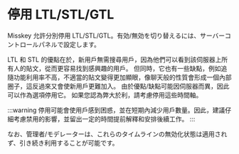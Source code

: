 # 停用 LTL/STL/GTL

Misskey 允許分別停用 LTL/STL/GTL。有効/無効を切り替えるには、サーバーコントロールパネルで設定します。

LTL 和 STL 的優點在於，新用戶無需搜尋用戶，因為他們可以看到該伺服器上所有人的貼文，從而更容易找到感興趣的用戶。
但同時，它也有一些缺點，例如追隨功能利用率不高，不適當的貼文變得更加顯眼，像聊天般的性質會形成一個內部圈子，這反過來又會使新用戶更難加入。
由於優點/缺點可能因伺服器而異，因此可以作為選項停用它。
如果您認為弊大於利，請考慮停用這些時間軸。

:::warning
停用可能會使用戶感到困惑，並在短期內減少用戶數量。因此，建議仔細考慮禁用的影響，並留出一定的時間提前解釋和安排後續工作。
:::

なお、管理者/モデレーターは、これらのタイムラインの無効化状態は適用されず、引き続き利用することが可能です。
